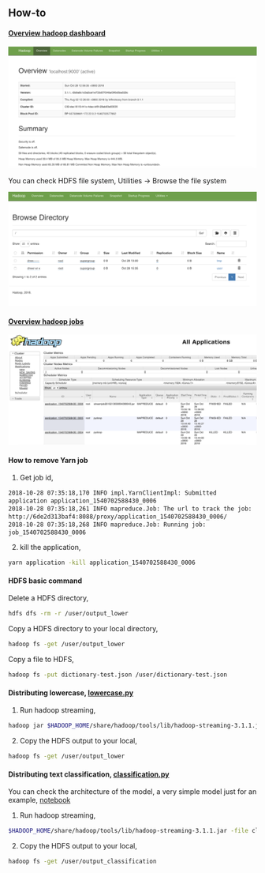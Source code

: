 ## How-to

#### [Overview hadoop dashboard](http://localhost:9870)

![alt text](printscreen/2.png)

You can check HDFS file system, Utilities -> Browse the file system

![alt text](printscreen/3.png)

#### [Overview hadoop jobs](http://localhost:8088/cluster)

![alt text](printscreen/1.png)

#### How to remove Yarn job

1. Get job id,
```text
2018-10-28 07:35:18,170 INFO impl.YarnClientImpl: Submitted application application_1540702588430_0006
2018-10-28 07:35:18,261 INFO mapreduce.Job: The url to track the job: http://6de2d313baf4:8088/proxy/application_1540702588430_0006/
2018-10-28 07:35:18,268 INFO mapreduce.Job: Running job: job_1540702588430_0006
```

2. kill the application,
```bash
yarn application -kill application_1540702588430_0006
```

#### HDFS basic command

Delete a HDFS directory,
```bash
hdfs dfs -rm -r /user/output_lower
```

Copy a HDFS directory to your local directory,
```bash
hadoop fs -get /user/output_lower
```

Copy a file to HDFS,
```bash
hadoop fs -put dictionary-test.json /user/dictionary-test.json
```

#### Distributing lowercase, [lowercase.py](lowercase.py)

1. Run hadoop streaming,
```bash
hadoop jar $HADOOP_HOME/share/hadoop/tools/lib/hadoop-streaming-3.1.1.jar -file lowercase.py -mapper lowercase.py -file reducer.py -reducer reducer.py -input /user/input_text/* -output /user/output_lower
```

2. Copy the HDFS output to your local,
```bash
hadoop fs -get /user/output_lower
```

#### Distributing text classification, [classification.py](classification.py)

You can check the architecture of the model, a very simple model just for an example, [notebook](freeze-model.ipynb)

1. Run hadoop streaming,
```bash
$HADOOP_HOME/share/hadoop/tools/lib/hadoop-streaming-3.1.1.jar -file classification.py -file dictionary-test.json -file frozen_model.pb -mapper classification.py -file reducer.py -reducer reducer.py -input /user/input_text/* -output /user/output_classification
```

2. Copy the HDFS output to your local,
```bash
hadoop fs -get /user/output_classification
```
